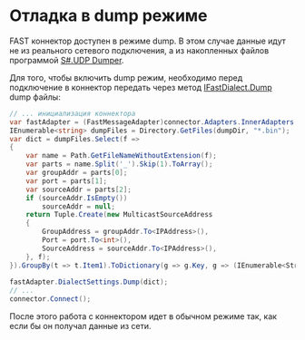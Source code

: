 # Отладка в dump режиме

FAST коннектор доступен в режиме dump. В этом случае данные идут не из реального сетевого подключения, а из накопленных файлов программой [S\#.UDP Dumper](UdpDumper.md).

Для того, чтобы включить dump режим, необходимо перед подключение в коннектор передать через метод [IFastDialect.Dump](../api/StockSharp.Fix.Dialects.IFastDialect.Dump.html) dump файлы:

```cs
// ... инициализация коннектора
var fastAdapter = (FastMessageAdapter)connector.Adapters.InnerAdapters.First();
IEnumerable<string> dumpFiles = Directory.GetFiles(dumpDir, "*.bin");
var dict = dumpFiles.Select(f =>
{
	var name = Path.GetFileNameWithoutExtension(f);
	var parts = name.Split('_').Skip(1).ToArray();
	var groupAddr = parts[0];
	var port = parts[1];
	var sourceAddr = parts[2];
	if (sourceAddr.IsEmpty())
		sourceAddr = null;
	return Tuple.Create(new MulticastSourceAddress
	{
		GroupAddress = groupAddr.To<IPAddress>(),
		Port = port.To<int>(),
		SourceAddress = sourceAddr.To<IPAddress>(),
	}, f);
}).GroupBy(t => t.Item1).ToDictionary(g => g.Key, g => (IEnumerable<Stream>)g.Select(p => File.OpenRead(p.Item2)).ToArray());
			
fastAdapter.DialectSettings.Dump(dict);
// ...
connector.Connect();
```

После этого работа с коннектором идет в обычном режиме так, как если бы он получал данные из сети.
